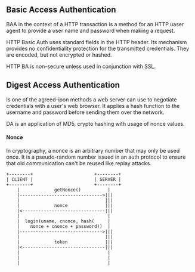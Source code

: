 ## Basic Access Authentication
BAA in the context of a HTTP transaction is a method for an HTTP uaser agent to provide a user name and password when making a request.

HTTP Basic Auth uses standard fields in the HTTP header. Its mechanism provides no confidentiality protection for the transmitted credentials. They are encoded, but not encrypted or hashed.

HTTP BA is non-secure unless used in conjunction with SSL.

## Digest Access Authentication
Is one of the agreed-ipon methods a web server can use to negotiate credentials with a user's web browser. It applies a hash function to the username and password before sending them over the network.

DA is an application of MD5, crypto hashing with usage of nonce values.

#### Nonce
In cryptography, a nonce is an arbitrary number that may only be used once. It is a pseudo-random number issued in an auth protocol to ensure that old communication can't be reused like replay attacks.

```
+--------+                       +--------+
| CLIENT |                       | SERVER |
+--------+                       +--------+
    |             getNonce()          |
    |------------------------------->|||
    |                                |||
    |             nonce              |||
    |<-------------------------------|||
    |                                 |
    |  login(uname, cnonce, hash(     |
    |    nonce + cnonce + password))  |
    |------------------------------->|||
    |                                |||
    |             token              |||
    |<-------------------------------|||
    |                                 |
    |                                 |
    |                                 |
```

